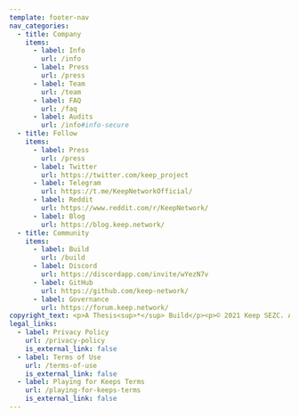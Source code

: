 ```yaml
---
template: footer-nav
nav_categories:
  - title: Company
    items:
      - label: Info
        url: /info
      - label: Press
        url: /press
      - label: Team
        url: /team
      - label: FAQ
        url: /faq
      - label: Audits
        url: /info#info-secure
  - title: Follow
    items:
      - label: Press
        url: /press
      - label: Twitter
        url: https://twitter.com/keep_project
      - label: Telegram
        url: https://t.me/KeepNetworkOfficial/
      - label: Reddit
        url: https://www.reddit.com/r/KeepNetwork/
      - label: Blog
        url: https://blog.keep.network/
  - title: Community
    items:
      - label: Build
        url: /build
      - label: Discord
        url: https://discordapp.com/invite/wYezN7v
      - label: GitHub
        url: https://github.com/keep-network/
      - label: Governance
        url: https://forum.keep.network/
copyright_text: <p>A Thesis<sup>*</sup> Build</p><p>© 2021 Keep SEZC. All Rights Reserved.</p>
legal_links:
  - label: Privacy Policy
    url: /privacy-policy
    is_external_link: false
  - label: Terms of Use
    url: /terms-of-use
    is_external_link: false
  - label: Playing for Keeps Terms
    url: /playing-for-keeps-terms
    is_external_link: false
---
```


